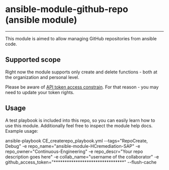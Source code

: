 # ansible-module-github-repo (ansible module)
-------

This module is aimed to allow managing  GitHub repositories from ansible code.

Supported scope
-------
Right now the module supports only create and delete functions - both at the organization and personal level.

Please be aware of [API token access constrain](https://help.github.com/en/github/setting-up-and-managing-organizations-and-teams/about-oauth-app-access-restrictions#setting-up-oauth-app-access-restrictions). 
For that reason - you may need to update your token rights.


Usage
-------
A test playbook is included into this repo, so you can easily learn how to use this module. Additionally feel free to inspect the module help docs. Example usage:

ansible-playbook CE_createrepo_playbook.yml --tags="RepoCreate, Debug" -e repo_name="ansible-module-HCremediation-SAP" -e repo_owner="Continuous-Engineering" -e repo_descr="Your repo description goes here" -e collab_name="username of the collaborator" -e github_access_token="********************************"  --flush-cache

